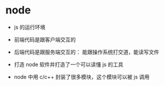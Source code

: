 # node 
- js 的运行环境

- 前端代码是跟客户端交互的

- 后端代码是跟服务端交互的： 能跟操作系统打交道，能读写文件

- 打造 node 软件并打造了一个可以读懂 js 的工具
- node 中用 c/c++ 封装了很多模块，这个模块可以被 js 调用